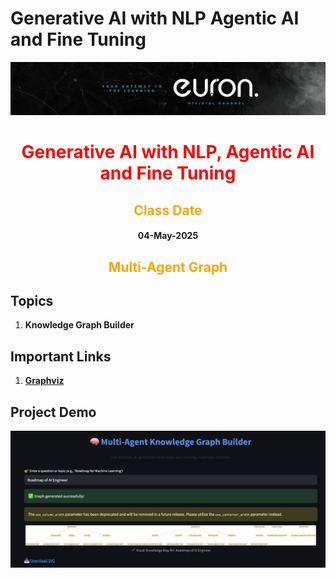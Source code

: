 # Generative AI with NLP Agentic AI and Fine Tuning

![euron](https://github.com/MohammadWasiq0786/Generative-AI-with-NLP-Agentic-AI-and-Fine-Tuning/blob/main/euronone.jpeg)

<center> <h1 style= "color:red"> Generative AI with NLP, Agentic AI and Fine Tuning </h1> </center>

<center> <h2 style= "color:orange"> Class Date </h2> </center>

<center> <h4> 04-May-2025 </h4> </center>

<center> <h2 style= "color:orange"> Multi-Agent Graph </h2> </center>

## Topics

1. **Knowledge Graph Builder**

## Important Links

1. [**Graphviz**](https://graphviz.org/download/)

## Project Demo

![img](https://github.com/MohammadWasiq0786/Generative-AI-with-NLP-Agentic-AI-and-Fine-Tuning/blob/main/15%20Multia-Agent%20Graph/image/01.png)
